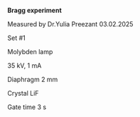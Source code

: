 **Bragg experiment**

Measured by Dr.Yulia Preezant 03.02.2025

Set #1

Molybden lamp

35 kV, 1 mA

Diaphragm 2 mm

Crystal LiF

Gate time 3 s
